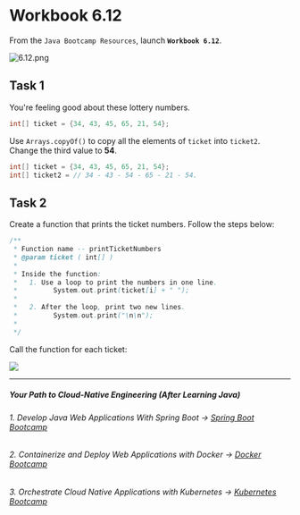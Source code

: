 # Workbook 6.12

From the `Java Bootcamp Resources`, launch **`Workbook 6.12`**.

![6.12.png](https://img-c.udemycdn.com/redactor/raw/article_lecture/2025-01-04_01-46-09-7e52ba253e43e179b991334d6faf4f75.png)

## Task 1

You're feeling good about these lottery numbers.
```java
int[] ticket = {34, 43, 45, 65, 21, 54};
```

Use `Arrays.copyOf()` to copy all the elements of `ticket` into  `ticket2`. Change the third value to **54**.

```java
int[] ticket = {34, 43, 45, 65, 21, 54};
int[] ticket2 = // 34 - 43 - 54 - 65 - 21 - 54.
```

## Task 2

Create a function that prints the ticket numbers. Follow the steps below:

```java
/**
 * Function name -- printTicketNumbers
 * @param ticket ( int[] )
 *
 * Inside the function:
 *   1. Use a loop to print the numbers in one line.
 *         System.out.print(ticket[i] + " ");
 *
 *   2. After the loop, print two new lines.
 *         System.out.print("\n\n");
 *
 */
```

Call the function for each ticket:

![](https://img-c.udemycdn.com/redactor/raw/article_lecture/2025-01-04_01-46-09-c06c213160e34d1a068009f8181333a9.png)

----------
##### Your Path to Cloud-Native Engineering (After Learning Java)
###### 1. Develop Java Web Applications With Spring Boot → [Spring Boot Bootcamp](https://www.udemy.com/course/the-complete-spring-boot-development-bootcamp/?couponCode=SPRING_BOOTCAMP)
###### 2. Containerize and Deploy Web Applications with Docker → [Docker Bootcamp](https://www.udemy.com/course/docker-bootcamp-conquer-docker-with-real-world-projects/?couponCode=DOCKER_BOOTCAMP)
###### 3. Orchestrate Cloud Native Applications with Kubernetes → [Kubernetes Bootcamp](https://kubernetestraining.io/)